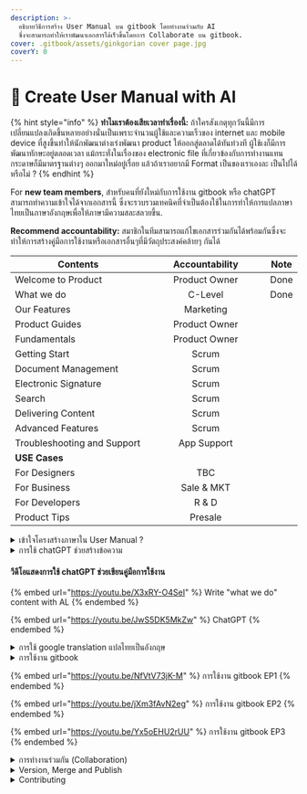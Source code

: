 ```yaml
---
description: >-
  อธิบายวิธีการสร้าง User Manual บน gitbook โดยทำงานร่วมกับ AI
  ซึ่งจะสามารถทำให้เราพัฒนาเอกสารได้เร็วขึ้นโดยการ Collaborate บน gitbook.
cover: .gitbook/assets/ginkgorian cover page.jpg
coverY: 0
---
```


# 👋 Create User Manual with AI

{% hint style="info" %}
**ทำไมเราต้องเสียเวลาทำเรื่องนี้:** ถ้าใครสังเกตุทุกวันนี้มีการเปลี่ยนแปลงเกิดขึ้นหลายอย่างนั่นเป็นเพราะจำนวนผู้ใช้และความเร็วของ internet และ mobile device ที่สูงขึ้นทำให้นักพัฒนาต่างเร่งพัฒนา product ให้ออกสู่ตลาดได้ทันท่วงที ผู้ใช้เงก็มีการพัฒนาทักษะอยู่ตลอดเวลา แม้กระทั่งในเรื่องของ electronic file ที่เกี่ยวข้องกับการทำงานแทนกระดาษก็มีมาตรฐานต่างๆ ออกมาใหม่อยู่เรื่อย แล้วถ้าเราอยากมี Format เป็นของเราเองละ เป็นไปได้หรือไม่ ?
{% endhint %}

For **new team members**, สำหรับคนที่ยังใหม่กับการใช้งาน gitbook หรือ chatGPT สามารถทำความเข้าใจได้จากเอกสารนี้ ซึ่งจะรวบรวมเทคนิคที่จำเป็นต้องใช้ในการทำให้การแปลภาษาไทยเป็นภาษาอังกฤษเพื่อให้ภาษามีความสละสลวยขึ้น.

**Recommend accountability:** สมาชิกในทีมสามารถแก้ไขเอกสารร่วมกันได้พร้อมกันซึ่งจะทำให้การสร้างคู่มือการใช้งานหรือเอกสารอื่นๆที่มีวัตถุประสงค์คล้ายๆ กันได้

<table><thead><tr><th width="274.3333333333333">Contents</th><th width="237" align="center">Accountability</th><th align="center">Note</th></tr></thead><tbody><tr><td>Welcome to Product</td><td align="center">Product Owner</td><td align="center">Done</td></tr><tr><td>What we do</td><td align="center">C-Level</td><td align="center">Done</td></tr><tr><td>Our Features</td><td align="center">Marketing</td><td align="center"></td></tr><tr><td>Product Guides</td><td align="center">Product Owner</td><td align="center"></td></tr><tr><td>Fundamentals</td><td align="center">Product Owner</td><td align="center"></td></tr><tr><td>Getting Start</td><td align="center">Scrum</td><td align="center"></td></tr><tr><td>Document Management</td><td align="center">Scrum</td><td align="center"></td></tr><tr><td>Electronic Signature</td><td align="center">Scrum</td><td align="center"></td></tr><tr><td>Search</td><td align="center">Scrum</td><td align="center"></td></tr><tr><td>Delivering Content</td><td align="center">Scrum</td><td align="center"></td></tr><tr><td>Advanced Features</td><td align="center">Scrum</td><td align="center"></td></tr><tr><td>Troubleshooting and Support</td><td align="center">App Support</td><td align="center"></td></tr><tr><td><strong>USE Cases</strong></td><td align="center"></td><td align="center"></td></tr><tr><td>   For Designers</td><td align="center">TBC</td><td align="center"></td></tr><tr><td>   For Business</td><td align="center">Sale &#x26; MKT</td><td align="center"></td></tr><tr><td>   For Developers</td><td align="center">R &#x26; D</td><td align="center"></td></tr><tr><td>Product Tips</td><td align="center">Presale</td><td align="center"></td></tr></tbody></table>

<details>

<summary>เข้าใจโครงสร้างภาษาใน User Manual ?</summary>

* ให้ใช้สรรพนามเรียกผู้ใช้งานที่กำลังอ่านคู่มือว่า You.
* ให้เรียกผู้ส่งเอกสารให้ผู้อื่นลงนามว่า Sender.
* ให้เรียกผู้รับเอกสารเพื่อลงนามว่า Recipient(s).
* ให้เรียกลูกค้าที่เป็นสมาชิกแบบเสียเงินว่า Premium member หรือ Premium Subscriber.
* ให้เรียกลูกค้าที่เป็นสมาชิกแบบใช้ฟรีว่า Freemium member&#x20;



</details>

<details>

<summary>การใช้ chatGPT ช่วยสร้างข้อความ</summary>

การใช้ chatGPT ช่วยเขียนคู่มือการใช้งานเราจะต้องสร้างข้อความคำสั่งเป็นภาษอังกฤษที่ต้องชัดเจน กระชับ เช่น ให้เขียนอะไร เขียนให้ใครอ่านโดยอธิบายให้ชัดเจนถึงวัตถุประสงค์ที่คุณอยากได้ เช่น explain to customer what we do in software development to make our zDOX platform to reach our company vision that said "We believe people can work and live without paper."



Chat GPT ช่วยยกระดับการใช้ภาษาอังกฤษให้มีความสละสลวยมากขึ้นจนถึงระดับทางการคือ ChatGPT โดยทุกท่านสามารถนำภาษาอังกฤษที่ได้จากการแปลบน Google Translate มาให้แชท GPT ช่วยขัดเกลาประโยคนั้นๆ โดยพิมพ์ใน chat GPT และวางประโยคนั้นๆ ต่อท้าย

พิมพ์คำว่า Help improve this sentence ; วางประโยคภาษาอังกฤษที่แปลมาจาก GoogleTranslatet&#x20;

</details>

#### วีดีโอแสดงการใช้ chatGPT ช่วยเขียนคู่มือการใช้งาน

{% embed url="https://youtu.be/X3xRY-O4SeI" %}
Write "what we do" content with AL
{% endembed %}

{% embed url="https://youtu.be/JwS5DK5MkZw" %}
ChatGPT
{% endembed %}

<details>

<summary>การใช้ google translation แปลไทยเป็นอังกฤษ</summary>

สำหรับการใช้ Google translation ในการแปลให้ปรับประโยคภาษาไทยให้มีความกระชับก่อนแปล เช่น การตัดประธานของประโยคหรือคำในประโยคที่ใช้ฟุ่มเฟือยเพราะจะส่งผลให้รูปประโยคภาษาอังกฤษที่แปลจาก Google Translate นั้นมีความซับซ้อนและเข้าใจยากหรือสื่อความหมายผิดไม่ตรงตามบริบทในภาษาไทยที่ต้องการสื่อออกไป



</details>

<details>

<summary>การใช้งาน gitbook</summary>

สามารถอ่านรายละเอียดการใช้งาน gitbook เพิ่มเติมจาก [page gitbook](./#gitbook) ได้โดยตรงโดน Click ที่ [Link.](./#gitbook)

</details>

{% embed url="https://youtu.be/NfVtV73jK-M" %}
การใช้งาน gitbook EP1
{% endembed %}

{% embed url="https://youtu.be/jXm3fAvN2eg" %}
การใช้งาน gitbook EP2
{% endembed %}

{% embed url="https://youtu.be/Yx5oEHU2rUU" %}
การใช้งาน gitbook EP3
{% endembed %}

<details>

<summary>การทำงานร่วมกัน (Collaboration)</summary>



</details>

<details>

<summary>Version, Merge and Publish</summary>



</details>

<details>

<summary>Contributing</summary>

If you want to contribute changes, start a new change request and submit it for review. The People team will review it soon after.

</details>

